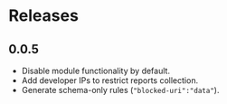 # Releases


## 0.0.5
* Disable module functionality by default.
* Add developer IPs to restrict reports collection.
* Generate schema-only rules (`"blocked-uri":"data"`).
